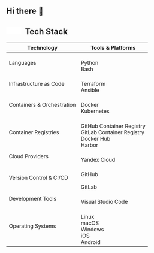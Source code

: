 ## Hi there 👋

## <img src="icons/fire.svg#gh-light-mode-only" width="20" height="20"><img src="icons/fire.svg#gh-dark-mode-only" width="20" height="20">&nbsp;&nbsp;Tech Stack

| Technology                 | Tools & Platforms |
|----------------------------|-------------------|
| Languages                  | <br>Python<br/>Bash<br> |
| Infrastructure as Code     | <br/>Terraform<br/>Ansible<br/> |
| Containers & Orchestration | <br/>Docker<br/>Kubernetes<br/>|
| Container Registries       | <br/>GitHub Container Registry<br/>GitLab Container Registry<br/>Docker Hub<br/>Harbor<br/> |
| Cloud Providers            | <br/>Yandex Cloud<br/> |
| Version Control & CI/CD    | <br/>GitHub<br/><br/>GitLab<br/> |
| Development Tools          | <br/>Visual Studio Code<br/> |
| Operating Systems          | <br/>Linux<br/>macOS<br/>Windows<br/>iOS<br/>Android<br/> |
